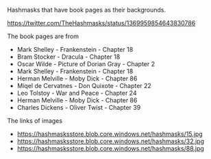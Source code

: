 Hashmasks that have book pages as their backgrounds.

https://twitter.com/TheHashmasks/status/1369959854643830786

The book pages are from

* Mark Shelley - Frankenstein	- Chapter 18
* Bram Stocker - Dracula - Chapter 18
* Oscar Wilde - Picture of Dorian Gray - Chapter 2
* Mark Shelley - Frankenstein - Chapter 18
* Herman Melville - Moby Dick - Chapter 86
* Miqel de Cervatnes - Don Quixote - Chapter 22
* Leo Tolstoy - War and Peace - Chapter 24
* Herman Melville - Moby Dick - Chapter 86
* Charles Dickens	- Oliver Twist - Chapter 39

The links of images

* https://hashmasksstore.blob.core.windows.net/hashmasks/15.jpg
* https://hashmasksstore.blob.core.windows.net/hashmasks/32.jpg
* https://hashmasksstore.blob.core.windows.net/hashmasks/88.jpg
